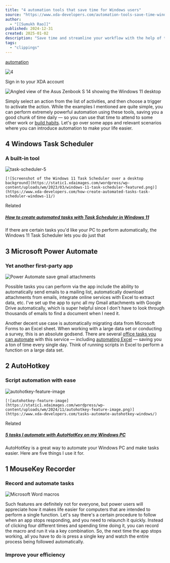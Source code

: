 ```yaml
---
title: "4 automation tools that save time for Windows users"
source: "https://www.xda-developers.com/automation-tools-save-time-windows-users/"
author:
  - "[[Sumukh Rao]]"
published: 2024-12-31
created: 2025-01-02
description: "Save time and streamline your workflow with the help of these automation tools for your PC."
tags:
  - "clippings"
---
```

[automation](https://www.xda-developers.com/tag/automation/)

![4](https://static1.xdaimages.com/wordpress%2Fwp-content%2Fauthors%2F6731d91c50118-1716118680933.jpeg?fit=crop&w=90&h=90)

Sign in to your XDA account

![Angled view of the Asus Zenbook S 14 showing the Windows 11 desktop](https://static1.xdaimages.com/wordpress/wp-content/uploads/wm/2024/09/asus-zenbook-s-14-16.jpg)

Simply select an action from the list of activities, and then choose a trigger to activate the action. While the examples I mentioned are quite simple, you can perform extremely powerful automation using these tools, saving you a good chunk of time daily — so you can use that time to attend to some other work or [build habits](https://www.xda-developers.com/i-built-a-habit-tracker-in-notion-so-you-dont-have-to/). Let's go over some apps and relevant scenarios where you can introduce automation to make your life easier.

## 4 Windows Task Scheduler

### A built-in tool

![task-scheduler-5](https://static1.xdaimages.com/wordpress/wp-content/uploads/wm/2024/10/screenshot_16.png)

    [![Screenshot of the Windows 11 Task Scheduler over a desktop background](https://static1.xdaimages.com/wordpress/wp-content/uploads/wm/2023/03/windows-11-task-scheduler-featured.png)](https://www.xda-developers.com/how-create-automated-tasks-task-scheduler-windows-11/)

Related

##### [How to create automated tasks with Task Scheduler in Windows 11](https://www.xda-developers.com/how-create-automated-tasks-task-scheduler-windows-11/ "How to create automated tasks with Task Scheduler in Windows 11")

If there are certain tasks you'd like your PC to perform automatically, the Windows 11 Task Scheduler lets you do just that

## 3 Microsoft Power Automate

### Yet another first-party app

![Power Automate save gmail attachments](https://static1.xdaimages.com/wordpress/wp-content/uploads/wm/2024/12/power-automate-save-gmail-attachments.png)

Possible tasks you can perform via the app include the ability to automatically send emails to a mailing list, automatically download attachments from emails, integrate online services with Excel to extract data, etc. I've set up the app to sync all my Gmail attachments with Google Drive automatically, which is super helpful since I don't have to look through thousands of emails to find a document when I need it.

Another decent use case is automatically migrating data from Microsoft Forms to an Excel sheet. When working with a large data set or conducting a survey, this is an absolute godsend. There are several [office tasks you can automate](https://www.xda-developers.com/put-daily-office-tasks-autopilot-power-automate/) with this service — including [automating Excel](https://www.xda-developers.com/ways-to-automate-your-excel-workbook/) — saving you a ton of time every single day. Think of running scripts in Excel to perform a function on a large data set.

## 2 AutoHotkey

### Script automation with ease

![autohotkey-feature-image](https://static1.xdaimages.com/wordpress/wp-content/uploads/wm/2024/11/autohotkey-feature-image.png)

    [![autohotkey-feature-image](https://static1.xdaimages.com/wordpress/wp-content/uploads/wm/2024/11/autohotkey-feature-image.png)](https://www.xda-developers.com/tasks-automate-autohotkey-windows/)

Related

##### [5 tasks I automate with AutoHotKey on my Windows PC](https://www.xda-developers.com/tasks-automate-autohotkey-windows/ "5 tasks I automate with AutoHotKey on my Windows PC")

AutoHotKey is a great way to automate your Windows PC and make tasks easier. Here are five things I use it for.

## 1 MouseKey Recorder

### Record and automate tasks

![Microsoft Word macros](https://static1.xdaimages.com/wordpress/wp-content/uploads/wm/2024/08/reasons-word-is-better-than-google-docs-7.jpg)

Such features are definitely not for everyone, but power users will appreciate how it makes life easier for computers that are intended to perform a single function. Let's say there's a certain procedure to follow when an app stops responding, and you need to relaunch it quickly. Instead of clicking four different times and spending time doing it, you can record the macro and run it via a key combination. So, the next time the app stops working, all you have to do is press a single key and watch the entire process being followed automatically.

### Improve your efficiency